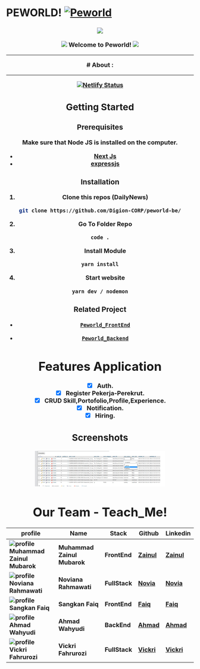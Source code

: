 # PEWORLD!  [![Peworld](https://awesome.re/badge-flat2.svg)](https://)
<h3 align="center">

![](https://capsule-render.vercel.app/api?type=waving&color=gradient&height=100&section=header)

<img src="https://camo.githubusercontent.com/5bbf8ca61ef5f92684489ace45ad6f45984fff87a621040c62b1fe31e3005ff9/687474703a2f2f692e696d6775722e636f6d2f436a34724d72532e676966" width="30">
  Welcome to Peworld!
  <img src="https://media.giphy.com/media/hvRJCLFzcasrR4ia7z/giphy.gif" width="28">
  
---
<div align="center">
# About :
  
---

  [![Netlify Status](https://api.netlify.com/api/v1/badges/29e58c63-9c4b-45a9-af9e-e827896feb5d/deploy-status)]()
## Getting Started

  

### Prerequisites

 Make sure that Node JS is installed on the computer.

* [Next Js](https://nodejs.org/)
* [expressjs](https://expressjs.com/en/starter/installing.html)

  

### Installation

  

1. Clone this repos (DailyNews)

```sh
git clone https://github.com/Digion-CORP/peworld-be/
```

2. Go To Folder Repo

```sh
code .
```

3. Install Module

```sh
yarn install
```
  
4. Start website

```sh
yarn dev / nodemon
```

  

### Related Project

* [`Peworld_FrontEnd`](https://github.com/Digion-CORP/peworld-be/)

* [`Peworld_Backend`](https://github.com/Digion-CORP/peworld-be/)

  
# Features Application
- [x] Auth.
- [x] Register Pekerja-Perekrut.
- [x] CRUD Skill,Portofolio,Profile,Experience.
- [x] Notification.
- [x] Hiring.
## Screenshots

  
<div  align="center">
<img  width="350"  src="https://github.com/teach-me-project/DailyNews_BE/blob/main/WhatsApp%20Image%202022-07-26%20at%2010.45.26.jpeg">


# Our Team - Teach_Me!
 | profile | Name | Stack | Github | Linkedin |
 | ------- | ---- | ------ | ------ | -------- |
 | ![profile Muhammad Zainul Mubarok][img-Zainul] |  Muhammad Zainul Mubarok | FrontEnd | [Zainul](https://github.com/zainulmbrk)|[Zainul](https://www.linkedin.com/in/zainulmbrk/) 
 | ![profile Noviana Rahmawati][img-Novia] | Noviana Rahmawati| FullStack| [Novia](https://github.com/Novianaa)|[Novia](https://www.linkedin.com/in/noviana-rahmawati08/) 
 | ![profile Sangkan Faiq][img-Faiq] | Sangkan Faiq | FrontEnd | [Faiq](hhttps://github.com/sangkanfaiq)|[Faiq](hhttps://www.linkedin.com/in/sangkanfaiq/) 
 | ![profile Ahmad Wahyudi][img-Ahmad] | Ahmad Wahyudi | BackEnd | [Ahmad](https://github.com/ahmadvvahyudi)|[Ahmad](https://www.linkedin.com/in/ah-wahyudi/)
 | ![profile Vickri Fahrurozi][img-Vickri] | Vickri Fahrurozi | FullStack | [Vickri](https://github.com/VickriFahrurozi)|[Vickri](https://www.linkedin.com/in/vickri-fahrurozi) 

[img-Zainul]: https://avatars.githubusercontent.com/u/105698027?v=4
[img-Novia]: https://avatars.githubusercontent.com/u/86045160?v=4
[img-Faiq]: https://avatars.githubusercontent.com/u/71695828?v=4
[img-Ahmad]: https://avatars.githubusercontent.com/u/108715816?v=4
[img-Vickri]: https://avatars.githubusercontent.com/u/40363306?v=4
